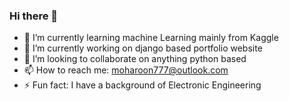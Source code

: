 ### Hi there 👋

- 🔭 I’m currently learning machine Learning mainly from Kaggle
- 🌱 I’m currently working on django based portfolio website
- 👯 I’m looking to collaborate on anything python based
- 📫 How to reach me: moharoon777@outlook.com
- ⚡ Fun fact: I have a background of Electronic Engineering
<!--
**MoHaroon777/MoHaroon777** is a ✨ _special_ ✨ repository because its `README.md` (this file) appears on your GitHub profile.

Here are some ideas to get you started:


- 🤔 I’m looking for help with ...
-->
